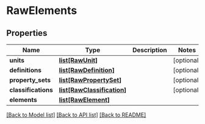# RawElements

## Properties
Name | Type | Description | Notes
------------ | ------------- | ------------- | -------------
**units** | [**list[RawUnit]**](RawUnit.md) |  | [optional] 
**definitions** | [**list[RawDefinition]**](RawDefinition.md) |  | [optional] 
**property_sets** | [**list[RawPropertySet]**](RawPropertySet.md) |  | [optional] 
**classifications** | [**list[RawClassification]**](RawClassification.md) |  | [optional] 
**elements** | [**list[RawElement]**](RawElement.md) |  | 

[[Back to Model list]](../README.md#documentation-for-models) [[Back to API list]](../README.md#documentation-for-api-endpoints) [[Back to README]](../README.md)


